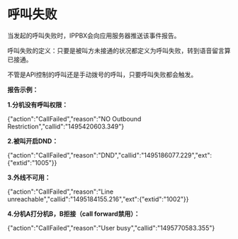 # 呼叫失败

当发起的呼叫失败时，IPPBX会向应用服务器推送该事件报告。

呼叫失败的定义：只要是被叫方未接通的状况都定义为呼叫失败，转到语音留言算已接通。

不管是API控制的呼叫还是手动拨号的呼叫，只要呼叫失败都会触发。

**报告示例：**

**1.分机没有呼叫权限：**

{"action":"CallFailed","reason":"NO Outbound Restriction","callid":"1495420603.349"}

**2.被叫开启DND：**

{"action":"CallFailed","reason":"DND","callid":"1495186077.229","ext":{"extid":"1005"}}

**3.外线不可用：**

{"action":"CallFailed","reason":"Line unreachable","callid":"1495184155.216","ext":{"extid":"1002"}}

**4.分机A打分机B，B拒接（call forward禁用）：**

{"action":"CallFailed","reason":"User busy","callid":"1495770583.355"}

#### 




